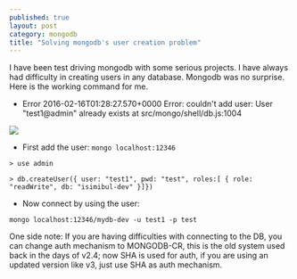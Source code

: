 ```yaml
---
published: true
layout: post
category: mongodb
title: "Solving mongodb's user creation problem"
---
```





I have been test driving mongodb with some serious projects. I have always had difficulty in creating users in any database. Mongodb was no surprise.
Here is the working command for me.

- Error 
2016-02-16T01:28:27.570+0000 Error: couldn't add user: User "test1@admin" already exists at src/mongo/shell/db.js:1004

![](https://devdala.files.wordpress.com/2016/03/media-20160216.png)

- First add the user: 
`mongo localhost:12346`

`> use admin`

`> db.createUser({
       user: "test1",
       pwd: "test",
       roles:[
          { role: "readWrite", db: "isimibul-dev" }]})`

- Now connect by using the user: 

`mongo localhost:12346/mydb-dev -u test1 -p test`

One side note: If you are having difficulties with connecting to the DB, you can change auth mechanism to MONGODB-CR, this is the old system used back in the days of v2.4; now SHA is used for auth, if you are using an updated version like v3, just use SHA as auth mechanism.
